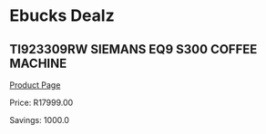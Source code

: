 
# Ebucks Dealz
## TI923309RW SIEMANS EQ9 S300 COFFEE MACHINE
[Product Page](https://www.ebucks.com/web/shop/productSelected.do?prodId=1158936483&catId=1157555110)

Price: R17999.00

Savings: 1000.0


	